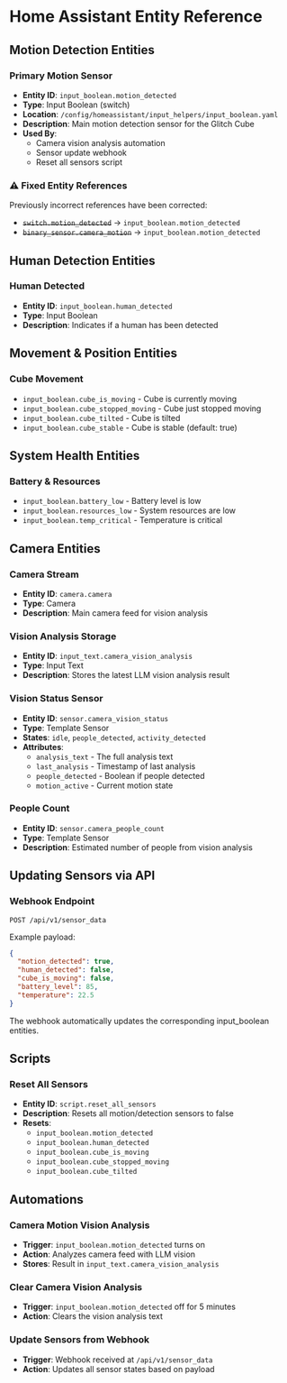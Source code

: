 # Home Assistant Entity Reference

## Motion Detection Entities

### Primary Motion Sensor
- **Entity ID**: `input_boolean.motion_detected`
- **Type**: Input Boolean (switch)
- **Location**: `/config/homeassistant/input_helpers/input_boolean.yaml`
- **Description**: Main motion detection sensor for the Glitch Cube
- **Used By**:
  - Camera vision analysis automation
  - Sensor update webhook
  - Reset all sensors script

### ⚠️ Fixed Entity References
Previously incorrect references have been corrected:
- ~~`switch.motion_detected`~~ → `input_boolean.motion_detected`
- ~~`binary_sensor.camera_motion`~~ → `input_boolean.motion_detected`

## Human Detection Entities

### Human Detected
- **Entity ID**: `input_boolean.human_detected`
- **Type**: Input Boolean
- **Description**: Indicates if a human has been detected

## Movement & Position Entities

### Cube Movement
- `input_boolean.cube_is_moving` - Cube is currently moving
- `input_boolean.cube_stopped_moving` - Cube just stopped moving
- `input_boolean.cube_tilted` - Cube is tilted
- `input_boolean.cube_stable` - Cube is stable (default: true)

## System Health Entities

### Battery & Resources
- `input_boolean.battery_low` - Battery level is low
- `input_boolean.resources_low` - System resources are low
- `input_boolean.temp_critical` - Temperature is critical

## Camera Entities

### Camera Stream
- **Entity ID**: `camera.camera`
- **Type**: Camera
- **Description**: Main camera feed for vision analysis

### Vision Analysis Storage
- **Entity ID**: `input_text.camera_vision_analysis`
- **Type**: Input Text
- **Description**: Stores the latest LLM vision analysis result

### Vision Status Sensor
- **Entity ID**: `sensor.camera_vision_status`
- **Type**: Template Sensor
- **States**: `idle`, `people_detected`, `activity_detected`
- **Attributes**:
  - `analysis_text` - The full analysis text
  - `last_analysis` - Timestamp of last analysis
  - `people_detected` - Boolean if people detected
  - `motion_active` - Current motion state

### People Count
- **Entity ID**: `sensor.camera_people_count`
- **Type**: Template Sensor
- **Description**: Estimated number of people from vision analysis

## Updating Sensors via API

### Webhook Endpoint
`POST /api/v1/sensor_data`

Example payload:
```json
{
  "motion_detected": true,
  "human_detected": false,
  "cube_is_moving": false,
  "battery_level": 85,
  "temperature": 22.5
}
```

The webhook automatically updates the corresponding input_boolean entities.

## Scripts

### Reset All Sensors
- **Entity ID**: `script.reset_all_sensors`
- **Description**: Resets all motion/detection sensors to false
- **Resets**:
  - `input_boolean.motion_detected`
  - `input_boolean.human_detected`
  - `input_boolean.cube_is_moving`
  - `input_boolean.cube_stopped_moving`
  - `input_boolean.cube_tilted`

## Automations

### Camera Motion Vision Analysis
- **Trigger**: `input_boolean.motion_detected` turns on
- **Action**: Analyzes camera feed with LLM vision
- **Stores**: Result in `input_text.camera_vision_analysis`

### Clear Camera Vision Analysis
- **Trigger**: `input_boolean.motion_detected` off for 5 minutes
- **Action**: Clears the vision analysis text

### Update Sensors from Webhook
- **Trigger**: Webhook received at `/api/v1/sensor_data`
- **Action**: Updates all sensor states based on payload